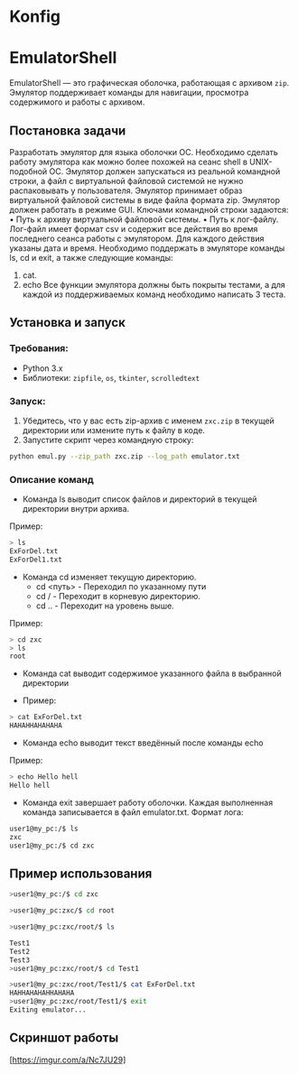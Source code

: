 # Konfig
# EmulatorShell

EmulatorShell — это графическая оболочка, работающая с архивом `zip`. Эмулятор поддерживает команды для навигации, просмотра содержимого и работы с архивом.

## Постановка задачи
Разработать эмулятор для языка оболочки ОС. Необходимо сделать работу
эмулятора как можно более похожей на сеанс shell в UNIX-подобной ОС.
Эмулятор должен запускаться из реальной командной строки, а файл с
виртуальной файловой системой не нужно распаковывать у пользователя.
Эмулятор принимает образ виртуальной файловой системы в виде файла формата
zip. Эмулятор должен работать в режиме GUI.
Ключами командной строки задаются:
• Путь к архиву виртуальной файловой системы.
• Путь к лог-файлу.
Лог-файл имеет формат csv и содержит все действия во время последнего
сеанса работы с эмулятором. Для каждого действия указаны дата и время.
Необходимо поддержать в эмуляторе команды ls, cd и exit, а также
следующие команды:
1. cat.
2. echo
Все функции эмулятора должны быть покрыты тестами, а для каждой из
поддерживаемых команд необходимо написать 3 теста.

## Установка и запуск

### Требования:
- Python 3.x
- Библиотеки: `zipfile`, `os`, `tkinter`, `scrolledtext`

### Запуск:
1. Убедитесь, что у вас есть zip-архив с именем `zxc.zip` в текущей директории или измените путь к файлу в коде.
2. Запустите скрипт через командную строку:
```bash
python emul.py --zip_path zxc.zip --log_path emulator.txt
```

### Описание команд
-  Команда ls выводит список файлов и директорий в текущей директории внутри архива.

Пример: 
```bash
> ls
ExForDel.txt
ExForDel1.txt
```

- Команда cd изменяет текущую директорию.
   - cd <путь> - Переходил по указанному пути
   - cd / - Переходит в корневую директорию.
   - cd .. - Переходит на уровень выше.

Пример:
```bash
> cd zxc
> ls
root
```

- Команда cat выводит содержимое указанного файла в выбранной директории

- Пример:

```bash
> cat ExForDel.txt
HAHAHHAHAHAHA
```

- Команда echo выводит текст введённый после команды echo

Пример:

```bash
> echo Hello hell
Hello hell
```

- Команда exit завершает работу оболочки. Каждая выполненная команда записывается в файл emulator.txt. Формат лога:

```txt
user1@my_pc:/$ ls
zxc
user1@my_pc:/$ cd zxc
```

## Пример использования
```bash
>user1@my_pc:/$ cd zxc

>user1@my_pc:zxc/$ cd root

>user1@my_pc:zxc/root/$ ls

Test1
Test2
Test3
>user1@my_pc:zxc/root/$ cd Test1

>user1@my_pc:zxc/root/Test1/$ cat ExForDel.txt
HAHHAHAHAHHAHAHA
>user1@my_pc:zxc/root/Test1/$ exit
Exiting emulator...

```

## Скриншот работы
[https://imgur.com/a/Nc7JU29]
